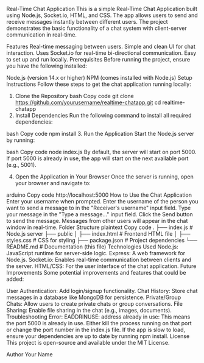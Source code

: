Real-Time Chat Application
This is a simple Real-Time Chat Application built using Node.js, Socket.io, HTML, and CSS. The app allows users to send and receive messages instantly between different users. The project demonstrates the basic functionality of a chat system with client-server communication in real-time.

Features
Real-time messaging between users.
Simple and clean UI for chat interaction.
Uses Socket.io for real-time bi-directional communication.
Easy to set up and run locally.
Prerequisites
Before running the project, ensure you have the following installed:

Node.js (version 14.x or higher)
NPM (comes installed with Node.js)
Setup Instructions
Follow these steps to get the chat application running locally:

1. Clone the Repository
bash
Copy code
git clone https://github.com/yourusername/realtime-chatapp.git
cd realtime-chatapp
2. Install Dependencies
Run the following command to install all required dependencies:

bash
Copy code
npm install
3. Run the Application
Start the Node.js server by running:

bash
Copy code
node index.js
By default, the server will start on port 5000. If port 5000 is already in use, the app will start on the next available port (e.g., 5001).

4. Open the Application in Your Browser
Once the server is running, open your browser and navigate to:

arduino
Copy code
http://localhost:5000
How to Use the Chat Application
Enter your username when prompted.
Enter the username of the person you want to send a message to in the "Receiver's username" input field.
Type your message in the "Type a message..." input field.
Click the Send button to send the message.
Messages from other users will appear in the chat window in real-time.
Folder Structure
plaintext
Copy code
.
├── index.js            # Node.js server
├── public
│   ├── index.html      # Frontend HTML file
│   ├── styles.css      # CSS for styling
├── package.json        # Project dependencies
└── README.md           # Documentation (this file)
Technologies Used
Node.js: JavaScript runtime for server-side logic.
Express: A web framework for Node.js.
Socket.io: Enables real-time communication between clients and the server.
HTML/CSS: For the user interface of the chat application.
Future Improvements
Some potential improvements and features that could be added:

User Authentication: Add login/signup functionality.
Chat History: Store chat messages in a database like MongoDB for persistence.
Private/Group Chats: Allow users to create private chats or group conversations.
File Sharing: Enable file sharing in the chat (e.g., images, documents).
Troubleshooting
Error: EADDRINUSE: address already in use: This means the port 5000 is already in use. Either kill the process running on that port or change the port number in the index.js file.
If the app is slow to load, ensure your dependencies are up to date by running npm install.
License
This project is open-source and available under the MIT License.

Author
Your Name
